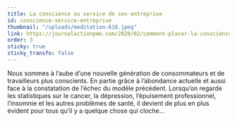 ```yaml
---
title: La conscience au service de son entreprise
id: conscience-service-entreprise
thumbnail: "/uploads/meditation-618.jpeg"
link: https://journalactionpme.com/2020/02/comment-placer-la-conscience-au-service-de-son-entreprise/
order: 3
sticky: true
sticky_transfo: false
---
```

Nous sommes à l’aube d’une nouvelle génération de consommateurs et de travailleurs plus conscients. En partie grâce à l’abondance actuelle et aussi face à la constatation de l’échec du modèle précédent. Lorsqu’on regarde les statistiques sur le cancer, la dépression, l’épuisement professionnel, l’insomnie et les autres problèmes de santé, il devient de plus en plus évident pour tous qu’il y a quelque chose qui cloche...